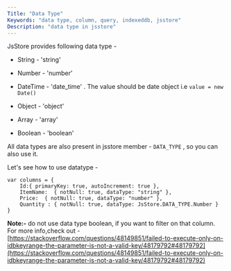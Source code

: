 ```yaml
---
Title: "Data Type"
Keywords: "data type, column, query, indexeddb, jsstore"
Description: "data type in jsstore"
---
```


JsStore provides following data type - 

* String - 'string'

* Number - 'number'

* DateTime - 'date_time' . The value should be date object i.e `value = new Date()`

* Object - 'object'  

* Array - 'array'

* Boolean - 'boolean'

All data types are also present in jsstore member - `DATA_TYPE` , so you can also use it.

Let's see how to use datatype - 

```
var columns = {
    Id:{ primaryKey: true, autoIncrement: true },
    ItemName:  { notNull: true, dataType: "string" },
    Price:  { notNull: true, dataType: "number" },
    Quantity : { notNull: true, dataType: JsStore.DATA_TYPE.Number }
}
```

**Note:-** do not use data type boolean, if you want to filter on that column. For more info,check out - [https://stackoverflow.com/questions/48149851/failed-to-execute-only-on-idbkeyrange-the-parameter-is-not-a-valid-key/48179792#48179792](https://stackoverflow.com/questions/48149851/failed-to-execute-only-on-idbkeyrange-the-parameter-is-not-a-valid-key/48179792#48179792)
 
